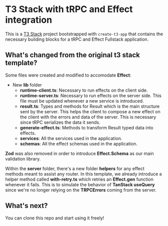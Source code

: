 # T3 Stack with tRPC and Effect integration

This is a [T3 Stack](https://create.t3.gg/) project bootstrapped with `create-t3-app` that contains the necessary building blocks for a tRPC and Effect Fullstack application.

## What's changed from the original t3 stack template?
Some files were created and modified to accomodate **Effect**:
- New **lib** folder
  - **runtime-client.ts**: Necessary to run effects on the client side.
  - **runtime-server.ts**: Necessary to run effects on the server side. This file must be updated whenever a new service is introduced.
  - **result.ts**: Types and methods for Result which is the main structure sent by the server. This helps the client to compose a new effect on the client with the errors and data of the server. This is necessary since tRPC serializes the data it sends.
  - **generate-effect.ts**: Methods to transform Result typed data into effects.
  - **services**: All the services used in the application.
  - **schemas**: All the effect schemas used in the application.

**Zod** was also removed in order to introduce **Effect.Schema** as our main validation library.

Within the **server** folder, there's a new folder **helpers** for any effect methods meant to assist any router. In this template, we already introduce a helper method called **with-retry.ts** which retries an **Effect.gen** function whenever it fails. This is to simulate the behavior of **TanStack useQuery** since we're no longer relying on the **TRPCErrors** coming from the server.

## What's next?
You can clone this repo and start using it freely!
